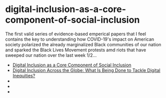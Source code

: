 # digital-inclusion-as-a-core-component-of-social-inclusion

The first valid series of evidence-based emperical papers that I feel contains the key to understanding how COVID-19's impact on American society polarized the already marginalized Black communities of our nation and sparked the Black Lives Movement protests amd riots that have sweeped our nation over the last week 1/2...

- [Digital Inclusion as a Core Component of Social Inclusion](https://itrau.co/0-main)
- [Digital Inclusion Across the Globe: What Is Being Done to Tackle Digital Inequities?](https://itrau.co/01-implications)
- []()
- []()
- []()

